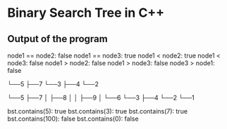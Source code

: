 # Binary Search Tree in C++
## Output of the program

node1 == node2: false
node1 == node3: true
node1 < node2: true
node1 < node3: false
node1 > node2: false
node1 > node3: false
node3 > node1: false

└──5
    ├──7
    └──3
        ├──4
        └──2

└──5
    ├──7
    │   ├──8
    │   │   ├──9
    │   └──6
    └──3
        ├──4
        └──2
            └──1

bst.contains(5): true
bst.contains(3): true
bst.contains(7): true
bst.contains(100): false
bst.contains(0): false

